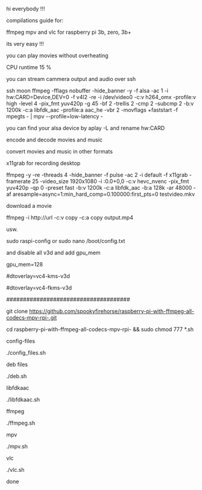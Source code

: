 hi everybody !!!

compilations guide for:

ffmpeg mpv and vlc for raspberry pi 3b, zero, 3b+

its very easy !!!

you can play movies without overheating

CPU runtime 15 %

you can stream cammera output and audio over ssh

ssh moon ffmpeg -fflags nobuffer  -hide_banner -y   -f alsa  -ac 1 -i hw:CARD=Device,DEV=0      -f v4l2  -re -i /dev/video0    -c:v h264_omx -profile:v high  -level 4  -pix_fmt yuv420p -g 45 -bf 2 -trellis 2 -cmp 2 -subcmp 2  -b:v 1200k  -c:a libfdk_aac  -profile:a aac_he -vbr 2 -movflags +faststart    -f  mpegts  - | mpv --profile=low-latency   -

you can find your alsa device by  aplay -L  and rename hw:CARD

encode and decode movies and music

convert movies and music in other formats

x11grab for recording desktop

ffmpeg -y -re -threads 4 -hide_banner -f pulse -ac 2 -i default -f x11grab -framerate 25 -video_size 1920x1080 -i :0.0+0,0 -c:v hevc_nvenc  -pix_fmt yuv420p -qp 0 -preset fast -b:v 1200k -c:a libfdk_aac -b:a 128k  -ar 48000  -af aresample=async=1:min_hard_comp=0.100000:first_pts=0  testvideo.mkv

download a movie 

ffmpeg -i http://url -c:v copy -c:a copy output.mp4

usw.


sudo raspi-config
or
sudo nano /boot/config.txt

and disable all v3d
and add gpu_mem

gpu_mem=128

#dtoverlay=vc4-kms-v3d

#dtoverlay=vc4-fkms-v3d

#####################################


git clone https://github.com/spookyfirehorse/raspberry-pi-with-ffmpeg-all-codecs-mpv-rpi-.git

cd raspberry-pi-with-ffmpeg-all-codecs-mpv-rpi- && sudo chmod 777 *.sh

config-files

./config_files.sh

deb files

./deb.sh

libfdkaac

./libfdkaac.sh

ffmpeg

./ffmpeg.sh

mpv

./mpv.sh


vlc

./vlc.sh


done

